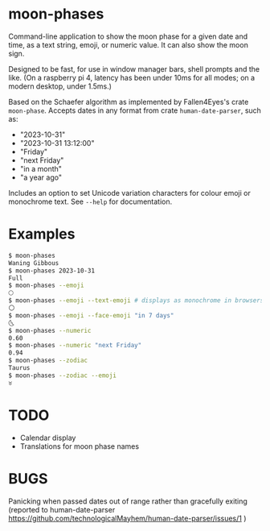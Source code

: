 moon-phases
===========

Command-line application to show the moon phase for a given date and time, as a
text string, emoji, or numeric value.  It can also show the moon sign.

Designed to be fast, for use in window manager bars, shell prompts and the like.
(On a raspberry pi 4, latency has been under 10ms for all modes; on a modern
desktop, under 1.5ms.)

Based on the Schaefer algorithm as implemented by Fallen4Eyes's crate `moon-phase`.
Accepts dates in any format from crate `human-date-parser`, such as:
 - "2023-10-31"
 - "2023-10-31 13:12:00"
 - "Friday"
 - "next Friday"
 - "in a month"
 - "a year ago"

Includes an option to set Unicode variation characters for colour emoji or
monochrome text.  See `--help` for documentation.

Examples
========
```sh
$ moon-phases
Waning Gibbous
$ moon-phases 2023-10-31
Full
$ moon-phases --emoji
🌕
$ moon-phases --emoji --text-emoji # displays as monochrome in browsers etc.
🌕︎
$ moon-phases --emoji --face-emoji "in 7 days"
🌜
$ moon-phases --numeric
0.60
$ moon-phases --numeric "next Friday"
0.94
$ moon-phases --zodiac
Taurus
$ moon-phases --zodiac --emoji
♉
```

TODO
====

 - Calendar display
 - Translations for moon phase names

BUGS
====

Panicking when passed dates out of range rather than gracefully exiting
(reported to human-date-parser
https://github.com/technologicalMayhem/human-date-parser/issues/1 )
